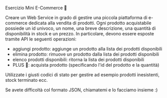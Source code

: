 Esercizio Mini E-Commerce 🛴

Creare un Web Service in grado di gestire una piccola piattaforma di e-commerce dedicata
alla vendita di prodotti. Ogni prodotto acquistabile possiede un id univoco, un nome, una breve
 descrizione, una quantità di disponibilità in stock e un prezzo.
In particolare, devono essere esposte tramite API le seguenti operazioni:

- aggiungi prodotto: aggiunge un prodotto alla lista dei prodotti disponibili
- elimina prodotto: rimuove un prodotto dalla lista dei prodotti disponibili
- elenco prodotti disponibili: ritorna la lista dei prodotti disponibili
- PLUS 🛵: acquista prodotto (specificando l'id del prodotto e la quantità)

Utilizzate i giusti codici di stato per gestire ad esempio prodotti inesistenti, stock
terminato ecc.

Se avete difficoltà col formato JSON, chiamatemi e lo facciamo insieme :)